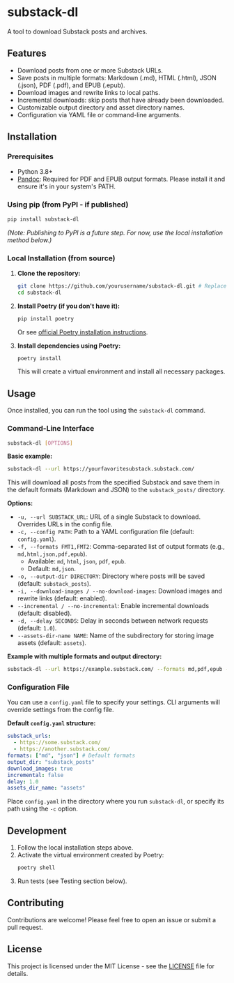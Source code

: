 # substack-dl

A tool to download Substack posts and archives.

## Features

- Download posts from one or more Substack URLs.
- Save posts in multiple formats: Markdown (.md), HTML (.html), JSON (.json), PDF (.pdf), and EPUB (.epub).
- Download images and rewrite links to local paths.
- Incremental downloads: skip posts that have already been downloaded.
- Customizable output directory and asset directory names.
- Configuration via YAML file or command-line arguments.

## Installation

### Prerequisites

- Python 3.8+
- [Pandoc](https://pandoc.org/installing.html): Required for PDF and EPUB output formats. Please install it and ensure it's in your system's PATH.

### Using pip (from PyPI - if published)

```bash
pip install substack-dl
```

*(Note: Publishing to PyPI is a future step. For now, use the local installation method below.)*

### Local Installation (from source)

1.  **Clone the repository:**
    ```bash
    git clone https://github.com/yourusername/substack-dl.git # Replace with the actual URL
    cd substack-dl
    ```

2.  **Install Poetry (if you don't have it):**
    ```bash
    pip install poetry
    ```
    Or see [official Poetry installation instructions](https://python-poetry.org/docs/#installation).

3.  **Install dependencies using Poetry:**
    ```bash
    poetry install
    ```
    This will create a virtual environment and install all necessary packages.

## Usage

Once installed, you can run the tool using the `substack-dl` command.

### Command-Line Interface

```bash
substack-dl [OPTIONS]
```

**Basic example:**

```bash
substack-dl --url https://yourfavoritesubstack.substack.com/
```

This will download all posts from the specified Substack and save them in the default formats (Markdown and JSON) to the `substack_posts/` directory.

**Options:**

*   `-u, --url SUBSTACK_URL`: URL of a single Substack to download. Overrides URLs in the config file.
*   `-c, --config PATH`: Path to a YAML configuration file (default: `config.yaml`).
*   `-f, --formats FMT1,FMT2`: Comma-separated list of output formats (e.g., `md,html,json,pdf,epub`).
    *   Available: `md`, `html`, `json`, `pdf`, `epub`.
    *   Default: `md,json`.
*   `-o, --output-dir DIRECTORY`: Directory where posts will be saved (default: `substack_posts`).
*   `-i, --download-images / --no-download-images`: Download images and rewrite links (default: enabled).
*   `--incremental / --no-incremental`: Enable incremental downloads (default: disabled).
*   `-d, --delay SECONDS`: Delay in seconds between network requests (default: `1.0`).
*   `--assets-dir-name NAME`: Name of the subdirectory for storing image assets (default: `assets`).

**Example with multiple formats and output directory:**

```bash
substack-dl --url https://example.substack.com/ --formats md,pdf,epub --output-dir my_substack_archive
```

### Configuration File

You can use a `config.yaml` file to specify your settings. CLI arguments will override settings from the config file.

**Default `config.yaml` structure:**

```yaml
substack_urls:
  - https://some.substack.com/
  - https://another.substack.com/
formats: ["md", "json"] # Default formats
output_dir: "substack_posts"
download_images: true
incremental: false
delay: 1.0
assets_dir_name: "assets"
```

Place `config.yaml` in the directory where you run `substack-dl`, or specify its path using the `-c` option.

## Development

1.  Follow the local installation steps above.
2.  Activate the virtual environment created by Poetry:
    ```bash
    poetry shell
    ```
3.  Run tests (see Testing section below).

## Contributing

Contributions are welcome! Please feel free to open an issue or submit a pull request.

## License

This project is licensed under the MIT License - see the [LICENSE](LICENSE) file for details.